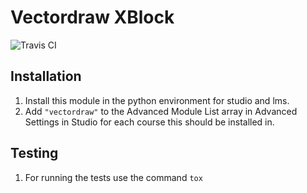 # Vectordraw XBlock

![Travis CI](https://travis-ci.org/open-craft/xblock-vectordraw.svg?branch=master)

## Installation

1. Install this module in the python environment for studio and lms.
2. Add `"vectordraw"` to the Advanced Module List array in Advanced
   Settings in Studio for each course this should be installed in.

## Testing

1. For running the tests use the command `tox`
